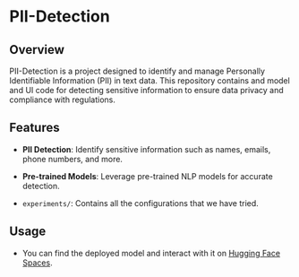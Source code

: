# PII-Detection
## Overview
PII-Detection is a project designed to identify and manage Personally Identifiable Information (PII) in text data. This repository contains and model and UI code for detecting sensitive information to ensure data privacy and compliance with regulations.

## Features
- **PII Detection**: Identify sensitive information such as names, emails, phone numbers, and more.
- **Pre-trained Models**: Leverage pre-trained NLP models for accurate detection.

- `experiments/`: Contains all the configurations that we have tried.

## Usage
- You can find the deployed model and interact with it on [Hugging Face Spaces](https://huggingface.co/spaces/AmitHirpara/PII-Detection).
